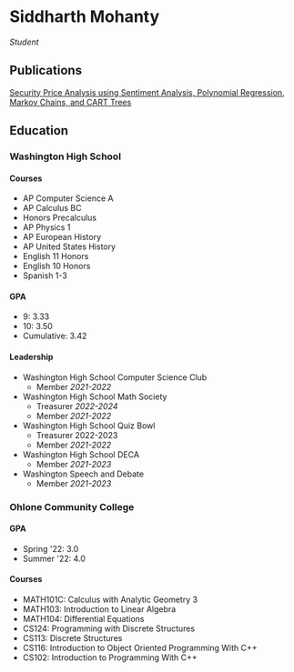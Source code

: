 # Siddharth Mohanty
*Student*

## Publications
[Security Price Analysis using Sentiment Analysis, Polynomial Regression, Markov Chains, and CART Trees](https://drive.google.com/file/d/1-ee7568pyCOz5K2uFFOjDBTTfSVYQLBF/view?usp=sharing)

## Education

### Washington High School

#### Courses
- AP Computer Science A
- AP Calculus BC
- Honors Precalculus
- AP Physics 1
- AP European History
- AP United States History
- English 11 Honors
- English 10 Honors
- Spanish 1-3
<!--- AP Physics C-->
<!--- AP United States Government-->
<!--- AP Economics-->
<!--- AP LIT-->

#### GPA
- 9: 3.33
- 10: 3.50
- Cumulative: 3.42
<!--- 11:-->
<!--- 12:-->


#### Leadership

- Washington High School Computer Science Club
    - Member *2021-2022*
- Washington High School Math Society
    - Treasurer *2022-2024*
    - Member *2021-2022*
- Washington High School Quiz Bowl
    - Treasurer 2022-2023
    - Member *2021-2022*
- Washington High School DECA
    - Member *2021-2023*
        <!-- ICDC? States? Norcal?-->
- Washington Speech and Debate
    - Member *2021-2023*

### Ohlone Community College

#### GPA
- Spring '22: 3.0
- Summer '22: 4.0

#### Courses
- MATH101C: Calculus with Analytic Geometry 3
- MATH103:  Introduction to Linear Algebra
- MATH104:  Differential Equations
- CS124:    Programming with Discrete Structures
- CS113:    Discrete Structures
- CS116:    Introduction to Object Oriented Programming With C++   
- CS102:    Introduction to Programming With C++